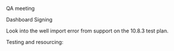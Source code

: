 QA meeting

Dashboard
Signing

Look into the well import error from support on the 10.8.3 test plan.

Testing and resourcing: